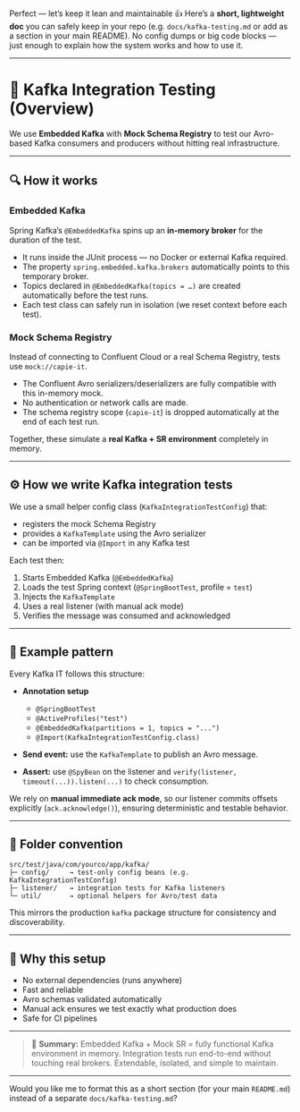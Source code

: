 Perfect — let’s keep it lean and maintainable 👍
Here’s a **short, lightweight doc** you can safely keep in your repo (e.g. `docs/kafka-testing.md` or add as a section in your main README).
No config dumps or big code blocks — just enough to explain how the system works and how to use it.

---

# 🧩 Kafka Integration Testing (Overview)

We use **Embedded Kafka** with **Mock Schema Registry** to test our Avro-based Kafka consumers and producers without hitting real infrastructure.

---

## 🔍 How it works

### Embedded Kafka

Spring Kafka’s `@EmbeddedKafka` spins up an **in-memory broker** for the duration of the test.

* It runs inside the JUnit process — no Docker or external Kafka required.
* The property `spring.embedded.kafka.brokers` automatically points to this temporary broker.
* Topics declared in `@EmbeddedKafka(topics = …)` are created automatically before the test runs.
* Each test class can safely run in isolation (we reset context before each test).

### Mock Schema Registry

Instead of connecting to Confluent Cloud or a real Schema Registry, tests use `mock://capie-it`.

* The Confluent Avro serializers/deserializers are fully compatible with this in-memory mock.
* No authentication or network calls are made.
* The schema registry scope (`capie-it`) is dropped automatically at the end of each test run.

Together, these simulate a **real Kafka + SR environment** completely in memory.

---

## ⚙️ How we write Kafka integration tests

We use a small helper config class (`KafkaIntegrationTestConfig`) that:

* registers the mock Schema Registry
* provides a `KafkaTemplate` using the Avro serializer
* can be imported via `@Import` in any Kafka test

Each test then:

1. Starts Embedded Kafka (`@EmbeddedKafka`)
2. Loads the test Spring context (`@SpringBootTest`, profile = `test`)
3. Injects the `KafkaTemplate`
4. Uses a real listener (with manual ack mode)
5. Verifies the message was consumed and acknowledged

---

## 🧪 Example pattern

Every Kafka IT follows this structure:

* **Annotation setup**

  * `@SpringBootTest`
  * `@ActiveProfiles("test")`
  * `@EmbeddedKafka(partitions = 1, topics = "...")`
  * `@Import(KafkaIntegrationTestConfig.class)`
* **Send event:** use the `KafkaTemplate` to publish an Avro message.
* **Assert:** use `@SpyBean` on the listener and `verify(listener, timeout(...)).listen(...)` to check consumption.

We rely on **manual immediate ack mode**, so our listener commits offsets explicitly (`ack.acknowledge()`), ensuring deterministic and testable behavior.

---

## 📁 Folder convention

```
src/test/java/com/yourco/app/kafka/
├─ config/     → test-only config beans (e.g. KafkaIntegrationTestConfig)
├─ listener/   → integration tests for Kafka listeners
└─ util/       → optional helpers for Avro/test data
```

This mirrors the production `kafka` package structure for consistency and discoverability.

---

## 🧠 Why this setup

* No external dependencies (runs anywhere)
* Fast and reliable
* Avro schemas validated automatically
* Manual ack ensures we test exactly what production does
* Safe for CI pipelines

---

> 🏁 **Summary:**
> Embedded Kafka + Mock SR = fully functional Kafka environment in memory.
> Integration tests run end-to-end without touching real brokers.
> Extendable, isolated, and simple to maintain.

---

Would you like me to format this as a short section (for your main `README.md`) instead of a separate `docs/kafka-testing.md`?
